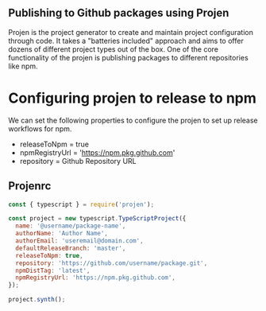 ## Publishing to Github packages using Projen

Projen is the project generator to create and maintain project configuration through code. It takes a "batteries included" approach and aims to offer dozens of different project types out of the box. One of the core functionality of the projen is publishing packages to different repositories like npm.

# Configuring projen to release to npm
We can set the following properties to configure the projen to set up release workflows for npm.
-   releaseToNpm = true
-  npmRegistryUrl = 'https://npm.pkg.github.com'
-  repository = Github Repository URL

## Projenrc

```js
const { typescript } = require('projen');

const project = new typescript.TypeScriptProject({
  name: '@username/package-name',
  authorName: 'Author Name',
  authorEmail: 'useremail@domain.com',
  defaultReleaseBranch: 'master',
  releaseToNpm: true,
  repository: 'https://github.com/username/package.git',
  npmDistTag: 'latest',
  npmRegistryUrl: 'https://npm.pkg.github.com',
});

project.synth();


``` 
